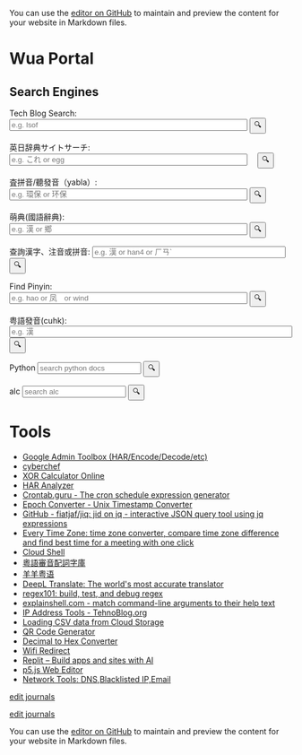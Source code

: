 <style>
  input {
    size="50"
  }
</style>

You can use the [editor on GitHub](https://github.com/githubwua/githubwua.github.io/edit/main/index.md) to maintain and preview the content for your website in Markdown files.

# Wua Portal


## Search Engines


<!-- https://support.google.com/programmable-search/thread/184677405/how-can-i-fix-problem-about-using-two-programmable-search-engines-in-one-page?hl=en -->
<!-- 
<script async src="https://cse.google.com/cse.js?cx=3acd834d7218e856f"></script>
<div class="gcse-search"></div> 
-->
<form method="get" action="https://cse.google.com/cse" accept-charset="UTF-8"  target="_blank"> 
  <label for="search-3ac">Tech Blog Search:</label>
  <input type="hidden" name="cx" value="3acd834d7218e856f" />
  <input type="text" name="q" id="search-3ac" size="50" placeholder="e.g. lsof" /> 
  <input type="submit" value="🔍" /> 
</form>


<!-- https://support.google.com/programmable-search/thread/184677405/how-can-i-fix-problem-about-using-two-programmable-search-engines-in-one-page?hl=en -->
<form method="get" action="https://cse.google.com/cse" accept-charset="UTF-8"  target="_blank">
  <label for="search-b611">英日辞典サイトサーチ:</label>
　<input type="hidden" name="cx" value="b611564fcb8a8f9f4" />
　<input type="text" name="q" id="search-b611" size="50" placeholder="e.g. これ or egg" /> 
　<input type="submit" value="🔍" /> 
</form>

<form action="https://chinese.yabla.com/chinese-english-pinyin-dictionary.php" id="form-yabla"  target="_blank">
  <label for="yabla">査拼音/聽發音（yabla）:</label>
  <input type="text" placeholder="e.g. 環保 or 环保" id="search-yabla" name="q" id="yabla" size="50">
  <input type="submit" value="🔍">
</form>

<form action="https://www.moedict.tw/" id="moe"  target="_blank">
  <label for="yabla">萌典(國語辭典):</label>
  <input type="text" placeholder="e.g. 漢 or 鄉" id="search-yabla" name="q" id="yabla" size="50">
  <input type="submit" value="🔍">
</form>


<form action="https://crptransfer.moe.gov.tw/index.jsp" id="moe"  target="_blank">
  <label for="SN">查詢漢字、注音或拼音:</label>
  <input type="text" placeholder="e.g. 漢 or han4 or ㄏㄢˋ" id="SN" name="SN" size="40">
  <input type="submit" value="🔍">
</form>

<!-- <form action="https://dictionary.writtenchinese.com/" id="chinese" target="_blank"> -->
<form action="https://dictionary.writtenchinese.com/ajaxsearch/simsearch.action" id="chinese" method="post" target="_blank">  
  <label for="SK">Find Pinyin: </label>
  <input type="text" placeholder="e.g. hao or 凤　or wind" id="SＫ" name="searchKey" size="50">
  <input type="submit" value="🔍">
</form>

<form accept-charset="big5" action="https://humanum.arts.cuhk.edu.hk/Lexis/lexi-can/search.php" id="form-yue" target="_blank">
  <label for="yue">粤語發音(cuhk):</label>
  <input type="text" placeholder="e.g. 漢" id="yue" name="q" size="60">
  <input type="submit" value="🔍">
</form>

<form action="https://docs.python.org/3/search.html" id="pythondocs" target="_blank">
  <label for="pythondocs">Python</label>
  <input type="text" placeholder="search python docs" id="pythondocs" name="q">
  <input type="submit" value="🔍">
</form>

<form action="https://eow.alc.co.jp/search" id="alc" target="_blank">
  <label for="alc">alc</label>
  <input type="text" placeholder="search alc" id="q" name="q">
  <input type="submit" value="🔍">
</form>

# Tools
- [Google Admin Toolbox (HAR/Encode/Decode/etc)](https://toolbox.googleapps.com/apps/encode_decode/)
- [cyberchef](https://gchq.github.io/CyberChef/)
- [XOR Calculator Online](http://xor.pw/)
- [HAR Analyzer](https://toolbox.googleapps.com/apps/har_analyzer/)
- [Crontab.guru - The cron schedule expression generator](https://crontab.guru/)
- [Epoch Converter - Unix Timestamp Converter](https://www.epochconverter.com/)
- [GitHub - fiatjaf/jiq: jid on jq - interactive JSON query tool using jq expressions](https://github.com/fiatjaf/jiq)
- [Every Time Zone: time zone converter, compare time zone difference and find best time for a meeting with one click](https://everytimezone.com/)
- [Cloud Shell](https://shell.cloud.google.com/)
- [粵語審音配詞字庫](http://humanum.arts.cuhk.edu.hk/Lexis/lexi-can/)
- [羊羊粤语](https://shyyp.net/)
- [DeepL Translate: The world's most accurate translator](https://www.deepl.com/translator#en/zh/criteria)
- [regex101: build, test, and debug regex](https://regex101.com/)
- [explainshell.com - match command-line arguments to their help text](https://explainshell.com/)
- [IP Address Tools - TehnoBlog.org](https://tehnoblog.org/ip-tools/)
- [Loading CSV data from Cloud Storage](https://cloud.google.com/bigquery/docs/loading-data-cloud-storage-csv)
- [QR Code Generator](https://ja.qr-code-generator.com/)
- [Decimal to Hex Converter](https://www.rapidtables.com/convert/number/decimal-to-hex.html)
- [Wifi Redirect](http://www.gstatic.com/generate_204)
- [Replit – Build apps and sites with AI](https://replit.com/)
- [p5.js Web Editor](https://editor.p5js.org/)
- [Network Tools: DNS,Blacklisted IP,Email](https://mxtoolbox.com/SuperTool.aspx?action=blacklist%3a8.8.8.8&run=toolpage)
  
[edit journals](https://gist.github.com/githubwua/48cb99409f81fb5bd6e5a58e94338a1c/edit)
<script src="https://gist.github.com/githubwua/48cb99409f81fb5bd6e5a58e94338a1c.js"></script>
[edit journals](https://gist.github.com/githubwua/48cb99409f81fb5bd6e5a58e94338a1c/edit)

You can use the [editor on GitHub](https://github.com/githubwua/githubwua.github.io/edit/main/index.md) to maintain and preview the content for your website in Markdown files.

